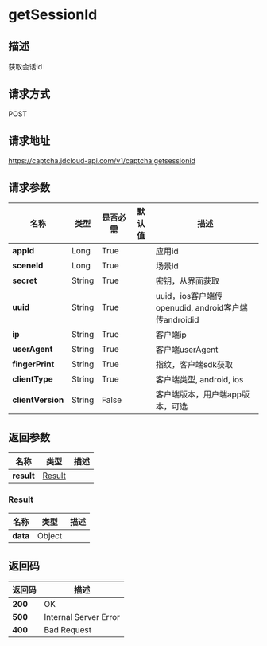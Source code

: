 # getSessionId


## 描述
获取会话id

## 请求方式
POST

## 请求地址
https://captcha.jdcloud-api.com/v1/captcha:getsessionid


## 请求参数
|名称|类型|是否必需|默认值|描述|
|---|---|---|---|---|
|**appId**|Long|True| |应用id|
|**sceneId**|Long|True| |场景id|
|**secret**|String|True| |密钥，从界面获取|
|**uuid**|String|True| |uuid，ios客户端传openudid, android客户端传androidid|
|**ip**|String|True| |客户端ip|
|**userAgent**|String|True| |客户端userAgent|
|**fingerPrint**|String|True| |指纹，客户端sdk获取|
|**clientType**|String|True| |客户端类型, android, ios|
|**clientVersion**|String|False| |客户端版本，用户端app版本，可选|


## 返回参数
|名称|类型|描述|
|---|---|---|
|**result**|[Result](#result)| |

### <div id="Result">Result</div>
|名称|类型|描述|
|---|---|---|
|**data**|Object| |

## 返回码
|返回码|描述|
|---|---|
|**200**|OK|
|**500**|Internal Server Error|
|**400**|Bad Request|
